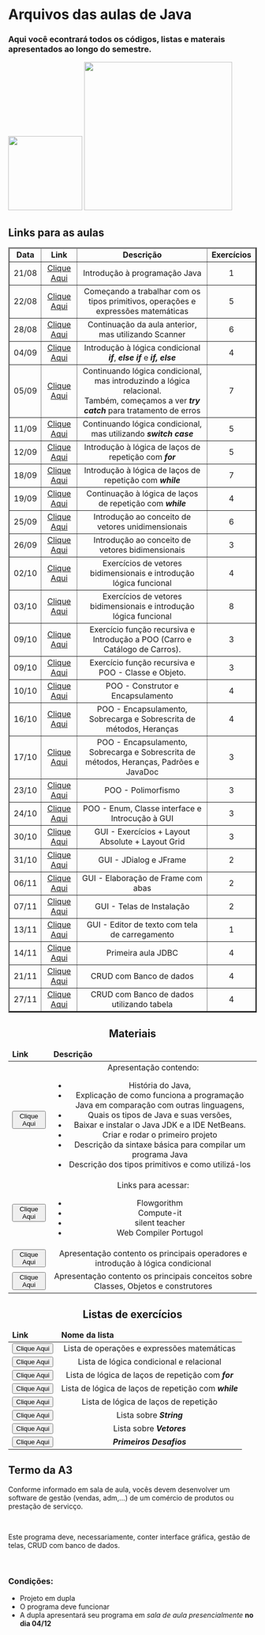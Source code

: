 <div>
<h1>Arquivos das aulas de Java</h1>
<h3>Aqui você econtrará todos os códigos, listas e materais apresentados ao longo do semestre.</h3>
</div>
<div>
<img height="150em" src="https://github-readme-stats.vercel.app/api?username=jcoghi&theme=dracula"/>

<img height="300em" src="https://github-readme-stats.vercel.app/api/top-langs/?username=jcoghi&theme=dracula"/>
</div>
<div>
<h2 aling="center"> Links para as aulas</h2>
<table border=2>
<thead>
<tr>
<td align="center"><strong>Data</strong></td>
<td align="center"><strong>Link</strong></td>
<td align="center"><strong>Descrição<strong></td>
<td align="center"><strong>Exercícios</strong></td>
</tr>
</thead>
<tbody>
<tr>
<td align="center">21/08</td>
<td align="center"><a href="https://github.com/jcoghi/Aula_Java_2023-2/tree/main/aula0821">Clique Aqui</a></td>
<td align="center">Introdução à programação Java</td>
<td align="center">1</td>
</tr>
<tr>
<td align="center">22/08</td>
<td align="center"><a href="https://github.com/jcoghi/Aula_Java_2023-2/tree/main/aula0822">Clique Aqui</a></td>
<td align="center">Começando a trabalhar com os tipos primitivos, operações e expressões matemáticas</td>
<td align="center">5</td>
</tr>
<tr>
<td align="center">28/08</td>
<td align="center"><a href="https://github.com/jcoghi/Aula_Java_2023-2/tree/main/aula0828">Clique Aqui</a></td>
<td align="center">Continuação da aula anterior, mas utilizando Scanner</td>
<td align="center">6</td>
</tr>
<tr>
<td align="center">04/09</td>
<td align="center"><a href="https://github.com/jcoghi/Aula_Java_2023-2/tree/main/aula0904">Clique Aqui</a></td>
<td align="center">Introdução à lógica condicional <strong><em>if</em></strong>, <strong><em>else if</em></strong> e <strong><em>if, else </em></strong></td>
<td align="center">4</td>
</tr>
<tr>
<td align="center">05/09</td>
<td align="center"><a href="https://github.com/jcoghi/Aula_Java_2023-2/tree/main/aula0905">Clique Aqui</a></td>
<td align="center">Continuando lógica condicional, mas introduzindo a lógica relacional.<br>Também, começamos a ver <strong><em>try catch</em></strong> para tratamento de erros</td>
<td align="center">7</td>
</tr>
<tr>
<td align="center">11/09</td>
<td align="center"><a href="https://github.com/jcoghi/Aula_Java_2023-2/tree/main/aula0911">Clique Aqui</a></td>
<td align="center">Continuando lógica condicional, mas utilizando <strong><em>switch case</em><strong></td>
<td align="center">5</td>
</tr>
<tr>
<td align="center">12/09</td>
<td align="center"><a href="https://github.com/jcoghi/Aula_Java_2023-2/tree/main/aula0912">Clique Aqui</a></td>
<td align="center">Introdução à lógica de laços de repetição com <strong><em>for</em><strong></td>
<td align="center">5</td>
</tr>
<tr>
<td align="center">18/09</td>
<td align="center"><a href="https://github.com/jcoghi/Aula_Java_2023-2/tree/main/aula0918">Clique Aqui</a></td>
<td align="center">Introdução à lógica de laços de repetição com <strong><em>while</em><strong></td>
<td align="center">7</td>
</tr>
<tr>
<td align="center">19/09</td>
<td align="center"><a href="https://github.com/jcoghi/Aula_Java_2023-2/tree/main/aula0919">Clique Aqui</a></td>
<td align="center">Continuação à lógica de laços de repetição com <strong><em>while</em><strong></td>
<td align="center">4</td>
</tr>
<tr>
<td align="center">25/09</td>
<td align="center"><a href="https://github.com/jcoghi/Aula_Java_2023-2/tree/main/aula0925">Clique Aqui</a></td>
<td align="center">Introdução ao conceito de vetores unidimensionais</td>
<td align="center">6</td>
</tr>
<tr>
<td align="center">26/09</td>
<td align="center"><a href="https://github.com/jcoghi/Aula_Java_2023-2/tree/main/aula0926">Clique Aqui</a></td>
<td align="center">Introdução ao conceito de vetores bidimensionais</td>
<td align="center">3</td>
</tr>
<tr>
<td align="center">02/10</td>
<td align="center"><a href="https://github.com/jcoghi/Aula_Java_2023-2/tree/main/aula1002">Clique Aqui</a></td>
<td align="center">Exercícios de vetores bidimensionais e introdução lógica funcional</td>
<td align="center">4</td>
</tr>
<tr>
<td align="center">03/10</td>
<td align="center"><a href="https://github.com/jcoghi/Aula_Java_2023-2/tree/main/aula1003">Clique Aqui</a></td>
<td align="center">Exercícios de vetores bidimensionais e introdução lógica funcional</td>
<td align="center">8</td>
</tr>
<tr>
<td align="center">09/10</td>
<td align="center"><a href="https://github.com/jcoghi/Aula_Java_2023-2/tree/main/aula1009">Clique Aqui</a></td>
<td align="center">Exercício função recursiva e Introdução a POO (Carro e Catálogo de Carros). </td>
<td align="center">3</td>
</tr>
<tr>
<td align="center">09/10</td>
<td align="center"><a href="https://github.com/jcoghi/Aula_Java_2023-2/tree/main/aula1009">Clique Aqui</a></td>
<td align="center">Exercício função recursiva e POO - Classe e Objeto. </td>
<td align="center">3</td>
</tr>
<tr>
<td align="center">10/10</td>
<td align="center"><a href="https://github.com/jcoghi/Aula_Java_2023-2/tree/main/aula1010">Clique Aqui</a></td>
<td align="center">POO - Construtor e Encapsulamento</td>
<td align="center">4</td>
</tr>
<tr>
<td align="center">16/10</td>
<td align="center"><a href="https://github.com/jcoghi/Aula_Java_2023-2/tree/main/aula1016">Clique Aqui</a></td>
<td align="center">POO - Encapsulamento, Sobrecarga e Sobrescrita de métodos, Heranças</td>
<td align="center">4</td>
</tr>
<tr>
<td align="center">17/10</td>
<td align="center"><a href="https://github.com/jcoghi/Aula_Java_2023-2/tree/main/aula1017">Clique Aqui</a></td>
<td align="center">POO - Encapsulamento, Sobrecarga e Sobrescrita de métodos, Heranças, Padrões e JavaDoc</td>
<td align="center">3</td>
</tr>
<tr>
<td align="center">23/10</td>
<td align="center"><a href="https://github.com/jcoghi/Aula_Java_2023-2/tree/main/aula1023">Clique Aqui</a></td>
<td align="center">POO - Polimorfismo</td>
<td align="center">3</td>
</tr>
<tr>
<td align="center">24/10</td>
<td align="center"><a href="https://github.com/jcoghi/Aula_Java_2023-2/tree/main/aula1024">Clique Aqui</a></td>
<td align="center">POO - Enum, Classe interface e Introcução à GUI</td>
<td align="center">3</td>
</tr>
<tr>
<td align="center">30/10</td>
<td align="center"><a href="https://github.com/jcoghi/Aula_Java_2023-2/tree/main/aula1030">Clique Aqui</a></td>
<td align="center">GUI - Exercícios + Layout Absolute + Layout Grid</td>
<td align="center">3</td>
</tr>
<tr>
<td align="center">31/10</td>
<td align="center"><a href="https://github.com/jcoghi/Aula_Java_2023-2/tree/main/aula1031">Clique Aqui</a></td>
<td align="center">GUI - JDialog e JFrame</td>
<td align="center">2</td>
</tr>
<tr>
<td align="center">06/11</td>
<td align="center"><a href="https://github.com/jcoghi/Aula_Java_2023-2/tree/main/aula1106">Clique Aqui</a></td>
<td align="center">GUI - Elaboração de Frame com abas</td>
<td align="center">2</td>
</tr>
<tr>
<td align="center">07/11</td>
<td align="center"><a href="https://github.com/jcoghi/Aula_Java_2023-2/tree/main/aula1107">Clique Aqui</a></td>
<td align="center">GUI - Telas de Instalação</td>
<td align="center">2</td>
</tr>
<tr>
<td align="center">13/11</td>
<td align="center"><a href="https://github.com/jcoghi/Aula_Java_2023-2/tree/main/aula1113">Clique Aqui</a></td>
<td align="center">GUI - Editor de texto com tela de carregamento</td>
<td align="center">1</td>
</tr>
<tr>
<td align="center">14/11</td>
<td align="center"><a href="https://github.com/jcoghi/Aula_Java_2023-2/tree/main/aula1114">Clique Aqui</a></td>
<td align="center">Primeira aula JDBC</td>
<td align="center">4</td>
</tr>
<tr>
<td align="center">21/11</td>
<td align="center"><a href="https://github.com/jcoghi/Aula_Java_2023-2/tree/main/aula1121">Clique Aqui</a></td>
<td align="center">CRUD com Banco de dados</td>
<td align="center">4</td>
</tr>
<tr>
<td align="center">27/11</td>
<td align="center"><a href="https://github.com/jcoghi/Aula_Java_2023-2/tree/main/aula1127">Clique Aqui</a></td>
<td align="center">CRUD com Banco de dados utilizando tabela</td>
<td align="center">4</td>
</tr>
</tbody>
</table>
</div>
<div>
<h2 align="center">Materiais</h2>
<table>
<thead>
<tr>
<td><strong>Link</strong></td>
<td><strong>Descrição</strong></td>
</tr>
</thead>
<tbody>
<tr>
<td align="center"><a href="https://github.com/jcoghi/Aula_Java_2023-2/blob/main/Material/Introducao_Java.pdf"><button>Clique Aqui</button></a></td>
<td align="center">Apresentação contendo:
<ul>
<li> História do Java, </li>
<li> Explicação de como funciona a programação Java em comparação com outras linguagens,</li>
<li>Quais os tipos de Java e suas versões,</li>
<li>Baixar e instalar o Java JDK e a IDE NetBeans.</li>
<li>Criar e rodar o primeiro projeto</li>
<li>Descrição da sintaxe básica para compilar um programa Java</li>
<li>Descrição dos tipos primitivos e como utilizá-los</li>
</ul></td>
</tr>
<tr>
<td align="center"><a href="https://github.com/jcoghi/Aula_Java_2023-2/blob/main/Material/Links%20Importantes.txt"><button>Clique Aqui</button></a></td>
<td align="center">Links para acessar:
<ul>
<li>Flowgorithm</li>
<li>Compute-it</li>
<li>silent teacher</li>
<li>Web Compiler Portugol</li>
</ul></td>
</tr>
<tr>
<td align="center"><a href="https://github.com/jcoghi/Aula_Java_2023-2/blob/main/Material/Operadores_E_Condicional.pdf"><button>Clique Aqui</button></a></td>
<td align="center">Apresentação contento os principais operadores e introdução à lógica condicional </td>
</tr>
<tr>
<td align="center"><a href="https://github.com/jcoghi/Aula_Java_2023-2/blob/main/Material/Introducao_Classe.pdf"><button>Clique Aqui</button></a></td>
<td align="center">Apresentação contento os principais conceitos sobre Classes, Objetos e construtores </td>
</tr>
</tbody>
</table>
</div>
<div>
<h2 align="center">Listas de exercícios</h2>
<table>
<tr>
<thead>
<td><strong>Link</strong></td>
<td><strong>Nome da lista</strong></td>
</tr>
</thead>
<tbody>
<tr>
<td align="center"><a href="https://github.com/jcoghi/Aula_Java_2023-2/blob/main/Material/ListaOperadores.pdf"><button>Clique Aqui</button></a></td>
<td align="center">Lista de operações e expressões matemáticas</td>
</tr>
<tr>
<td align="center"><a href="https://github.com/jcoghi/Aula_Java_2023-2/blob/main/Material/ListaCondicional.pdf"><button>Clique Aqui</button></a></td>
<td align="center">Lista de lógica condicional e relacional</td>
</tr>
<tr>
<td align="center"><a href="https://github.com/jcoghi/Aula_Java_2023-2/blob/main/Material/ListaFor.pdf"><button>Clique Aqui</button></a></td>
<td align="center">Lista de lógica de laços de repetição com <strong><em>for</em></strong></td>
</tr>
<tr>
<td align="center"><a href="https://github.com/jcoghi/Aula_Java_2023-2/blob/main/Material/ListaWhile.pdf"><button>Clique Aqui</button></a></td>
<td align="center">Lista de lógica de laços de repetição com <strong><em>while</em></strong></td>
</tr>
<tr>
<td align="center"><a href="https://github.com/jcoghi/Aula_Java_2023-2/blob/main/Material/ListaLooping.pdf"><button>Clique Aqui</button></a></td>
<td align="center">Lista de lógica de laços de repetição</td>
</tr>
<tr>
<td align="center"><a href="https://github.com/jcoghi/Aula_Java_2023-2/blob/main/Material/ListaString.pdf"><button>Clique Aqui</button></a></td>
<td align="center">Lista sobre <strong><em>String</em></strong></td>
</tr>
<tr>
<td align="center"><a href="https://github.com/jcoghi/Aula_Java_2023-2/blob/main/Material/ListaVetores.pdf"><button>Clique Aqui</button></a></td>
<td align="center">Lista sobre <strong><em>Vetores</em></strong></td>
</tr>
<tr>
<td align="center"><a href="https://github.com/jcoghi/Aula_Java_2023-2/blob/main/Material/ListaDesafios.pdf"><button>Clique Aqui</button></a></td>
<td align="center"><strong><em>Primeiros Desafios</em></strong></td>
</tr>
</tbody>
</table>
</div>
<div>
	<h2>Termo da A3</h2>
	<p>Conforme informado em sala de aula, vocês devem desenvolver um software de gestão (vendas, adm,...) de um comércio de produtos ou prestação de servicço.</p><br>
	<p>Este programa deve, necessariamente, conter interface gráfica, gestão de telas, CRUD com banco de dados.</p><br>
	<h3>Condições:</h3>
	<ul>
		<li>Projeto em dupla</li>
		<li>O programa deve funcionar</li>
		<li>A dupla apresentará seu programa em <em>sala de aula presencialmente</em> <strong>no dia 04/12</strong></li>
	</ul>

</div>